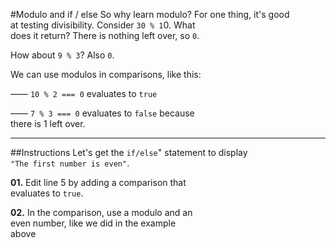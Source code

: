 #Modulo and if / else
So why learn modulo? For one thing, it's good  
at testing divisibility. Consider `30 % 1`0. What   
does it return? There is nothing left over, so `0`.

How about `9 % 3`? Also `0`.

We can use modulos in comparisons, like this:

—— `10 % 2 === 0` evaluates to `true`  

—— `7 % 3 === 0` evaluates to `false` because   
there is 1 left over.
***
##Instructions
Let's get the `if/else`" statement to display  
`"The first number is even"`.

**01.** Edit line 5 by adding a comparison that  
evaluates to `true`.

**02.** In the comparison, use a modulo and an  
even number, like we did in the example   
above